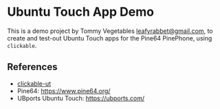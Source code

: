 # Ubuntu Touch App Demo

This is a demo project by Tommy Vegetables <leafyrabbet@gmail.com>, to create and test-out Ubuntu Touch apps for the Pine64 PinePhone, using `clickable`.

## References

- [clickable-ut](https://clickable-ut.dev/en/latest/install.html)
- Pine64: https://www.pine64.org/
- UBports Ubuntu Touch: https://ubports.com/
